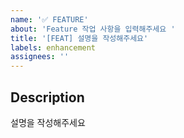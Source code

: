 ```yaml
---
name: '✅ FEATURE'
about: 'Feature 작업 사항을 입력해주세요 '
title: '[FEAT] 설명을 작성해주세요'
labels: enhancement
assignees: ''
---
```


## Description

설명을 작성해주세요